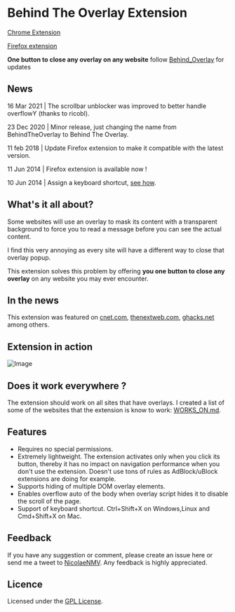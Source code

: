 # Behind The Overlay Extension

[Chrome Extension](https://chrome.google.com/webstore/detail/behindtheoverlay/ljipkdpcjbmhkdjjmbbaggebcednbbme)

[Firefox extension](https://addons.mozilla.org/firefox/addon/behind_the_overlay/)

**One button to close any overlay on any website** follow [Behind_Overlay](https://twitter.com/Behind_Overlay) for updates

## News

16 Mar 2021 | The scrollbar unblocker was improved to better handle overflowY (thanks to ricobl).

23 Dec 2020 | Minor release, just changing the name from BehindTheOverlay to Behind The Overlay.

11 feb 2018 | Update Firefox extension to make it compatible with the latest version.

11 Jun 2014 | Firefox extension is available now !

10 Jun 2014 | Assign a keyboard shortcut, [see how](https://twitter.com/Behind_Overlay/status/476250479706398722).


## What's it all about?

Some websites will use an overlay to mask its content with a transparent background to force you to read a message before you can see the actual content.

I find this very annoying as every site will have a different way to close that overlay popup.

This extension solves this problem by offering **you one button to close any overlay** on any website you may ever encounter.

## In the news

This extension was featured on [cnet.com](https://www.cnet.com/how-to/chrome-extension-provides-easy-button-to-close-overlay-pop-ups/), [thenextweb.com](https://thenextweb.com/apps/2014/06/06/chrome-extension-kills-website-overlay-popups/), [ghacks.net](https://www.ghacks.net/2017/05/25/close-annoying-website-overlays-in-chrome-and-firefox/) among others.

## Extension in action

![Image](http://nicolaenmv.github.io/BehindTheOverlay/use_example_1.gif)

## Does it work everywhere ?

The extension should work on all sites that have overlays. I created a list of some of the websites that the extension is know to work: [WORKS_ON.md](WORKS_ON.md).

## Features

* Requires no special permissions.
* Extremely lightweight. The extension activates only when you click its button, thereby it has no impact on navigation performance when you don't use the extension. Doesn't use tons of rules as AdBlock/uBlock extensions are doing for example.
* Supports hiding of multiple DOM overlay elements.
* Enables overflow auto of the body when overlay script hides it to disable the scroll of the page.
* Support of keyboard shortcut. Ctrl+Shift+X on Windows,Linux and Cmd+Shift+X on Mac.


## Feedback
If you have any suggestion or comment, please create an issue here or send me a tweet to [NicolaeNMV](https://twitter.com/NicolaeNMV). Any feedback is highly appreciated.

## Licence
Licensed under the [GPL License](https://www.gnu.org/licenses/gpl-3.0.en.html).
